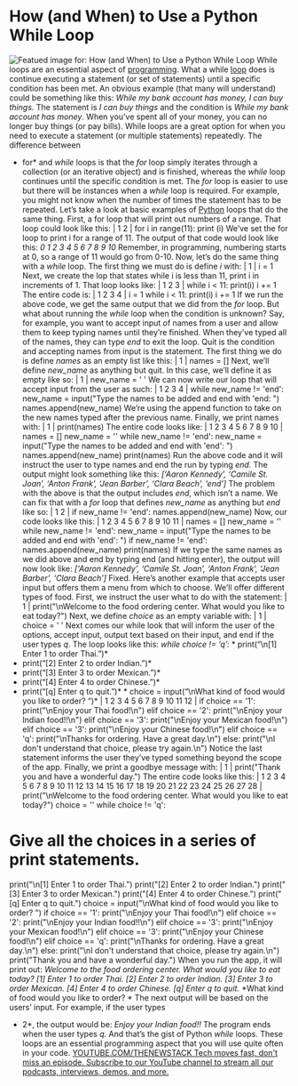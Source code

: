# How (and When) to Use a Python While Loop
![Featued image for: How (and When) to Use a Python While Loop](https://cdn.thenewstack.io/media/2024/04/32cec1d4-etienne-girardet-chp1itgplka-unsplash-1-1024x768.jpg)
While loops are an essential aspect of
[programming](https://thenewstack.io/why-literate-programming-might-help-you-write-better-code/). What a while [loop](https://thenewstack.io/how-to-use-loops-in-python/) does is continue executing a statement (or set of statements) until a specific condition has been met. An obvious example (that many will understand) could be something like this: *While my bank account has money, I can buy things.*
The statement is
*I can buy things* and the condition is *While my bank account has money*. When you’ve spent all of your money, you can no longer buy things (or pay bills).
While loops are a great option for when you need to execute a statement (or multiple statements) repeatedly. The difference between
* for* and *while* loops is that the *for* loop simply iterates through a collection (or an iterative object) and is finished, whereas the *while* loop continues until the specific condition is met.
The
*for* loop is easier to use but there will be instances when a *while* loop is required. For example, you might not know when the number of times the statement has to be repeated.
Let’s take a look at basic examples of
[Python](https://thenewstack.io/python/) loops that do the same thing. First, a for loop that will print out numbers of a range. That loop could look like this:
|
1
2
|
for i in range(11):
print (i)
We’ve set the for loop to print i for a range of 11. The output of that code would look like this:
*0*
*1*
*2*
*3*
*4*
*5*
*6*
*7*
*8*
*9*
*10*
Remember, in programming, numbering starts at 0, so a range of 11 would go from 0-10.
Now, let’s do the same thing with a
*while* loop. The first thing we must do is define *i* with:
|
1
|
i = 1
Next, we create the lop that states while i is less than 11, print i in increments of 1. That loop looks like:
|
1
2
3
|
while i < 11:
print(i)
i += 1
The entire code is:
|
1
2
3
4
|
i = 1
while i < 11:
print(i)
i += 1
If we run the above code, we get the same output that we did from the
*for* loop.
But what about running the
*while* loop when the condition is unknown? Say, for example, you want to accept input of names from a user and allow them to keep typing names until they’re finished. When they’ve typed all of the names, they can type *end* to exit the loop. Quit is the condition and accepting names from input is the statement.
The first thing we do is define
*names* as an empty list like this:
|
1
|
names = []
Next, we’ll define
*new_name* as anything but quit. In this case, we’ll define it as empty like so:
|
1
|
new_name = ' '
We can now write our loop that will accept input from the user as such:
|
1
2
3
4
|
while new_name != 'end':
new_name = input("Type the names to be added and end with 'end: ")
names.append(new_name)
We’re using the append function to take on the new names typed after the previous name.
Finally, we print names with:
|
1
|
print(names)
The entire code looks like:
|
1
2
3
4
5
6
7
8
9
10
|
names = []
new_name = ''
while new_name != 'end':
new_name = input("Type the names to be added and end with 'end': ")
names.append(new_name)
print(names)
Run the above code and it will instruct the user to type names and end the run by typing
*end*. The output might look something like this: *[‘Aaron Kennedy’, ‘Camile St. Joan’, ‘Anton Frank’, ‘Jean Barber’, ‘Clara Beach’, ‘end’]*
The problem with the above is that the output includes
*end*, which isn’t a name. We can fix that with a *for* loop that defines *new_name* as anything but *end* like so:
|
1
2
|
if new_name != 'end':
names.append(new_name)
Now, our code looks like this:
|
1
2
3
4
5
6
7
8
9
10
11
|
names = []
new_name = ''
while new_name != 'end':
new_name = input("Type the names to be added and end with 'end': ")
if new_name != 'end':
names.append(new_name)
print(names)
If we type the same names as we did above and end by typing end (and hitting enter), the output will now look like:
*[‘Aaron Kennedy’, ‘Camile St. Joan’, ‘Anton Frank’, ‘Jean Barber’, ‘Clara Beach’]*
Fixed.
Here’s another example that accepts user input but offers them a menu from which to choose. We’ll offer different types of food. First, we instruct the user what to do with the statement:
|
1
|
print("\nWelcome to the food ordering center. What would you like to eat today?")
Next, we define
*choice* as an empty variable with:
|
1
|
choice = ' '
Next comes our while look that will inform the user of the options, accept input, output text based on their input, and end if the user types
*q*. The loop looks like this: *while choice != ‘q’:* * print(“\n[1] Enter 1 to order Thai.”)*
* print(“[2] Enter 2 to order Indian.”)*
* print(“[3] Enter 3 to order Mexican.”)*
* print(“[4] Enter 4 to order Chinese.”)*
* print(“[q] Enter q to quit.”)* * choice = input(“\nWhat kind of food would you like to order? “)*
|
1
2
3
4
5
6
7
8
9
10
11
12
|
if choice == '1':
print("\nEnjoy your Thai food!\n")
elif choice == '2':
print("\nEnjoy your Indian food!!\n")
elif choice == '3':
print("\nEnjoy your Mexican food!\n")
elif choice == '3':
print("\nEnjoy your Chinese food!\n")
elif choice == 'q':
print("\nThanks for ordering. Have a great day.\n")
else:
print("\nI don't understand that choice, please try again.\n")
Notice the last statement informs the user they’ve typed something beyond the scope of the app.
Finally, we print a goodbye message with:
|
1
|
print("Thank you and have a wonderful day.")
The entire code looks like this:
|
1
2
3
4
5
6
7
8
9
10
11
12
13
14
15
16
17
18
19
20
21
22
23
24
25
26
27
28
|
print("\nWelcome to the food ordering center. What would you like to eat today?")
choice = ''
while choice != 'q':
# Give all the choices in a series of print statements.
print("\n[1] Enter 1 to order Thai.")
print("[2] Enter 2 to order Indian.")
print("[3] Enter 3 to order Mexican.")
print("[4] Enter 4 to order Chinese.")
print("[q] Enter q to quit.")
choice = input("\nWhat kind of food would you like to order? ")
if choice == '1':
print("\nEnjoy your Thai food!\n")
elif choice == '2':
print("\nEnjoy your Indian food!!\n")
elif choice == '3':
print("\nEnjoy your Mexican food!\n")
elif choice == '3':
print("\nEnjoy your Chinese food!\n")
elif choice == 'q':
print("\nThanks for ordering. Have a great day.\n")
else:
print("\nI don't understand that choice, please try again.\n")
print("Thank you and have a wonderful day.")
When you run the app, it will print out:
*Welcome to the food ordering center. What would you like to eat today?* *[1] Enter 1 to order Thai.*
*[2] Enter 2 to order Indian.*
*[3] Enter 3 to order Mexican.*
*[4] Enter 4 to order Chinese.*
*[q] Enter q to quit.* *What kind of food would you like to order? *
The next output will be based on the users’ input. For example, if the user types
* 2*, the output would be: *Enjoy your Indian food!!*
The program ends when the user types
*q*.
And that’s the gist of Python
*while* loops. These loops are an essential programming aspect that you will use quite often in your code. [
YOUTUBE.COM/THENEWSTACK
Tech moves fast, don't miss an episode. Subscribe to our YouTube
channel to stream all our podcasts, interviews, demos, and more.
](https://youtube.com/thenewstack?sub_confirmation=1)